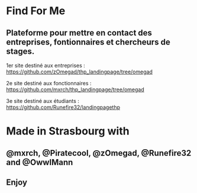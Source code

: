 # Find For Me

## Plateforme pour mettre en contact des entreprises, fontionnaires et chercheurs de stages.

1er site destiné aux entreprises :
https://github.com/zOmegad/thp_landingpage/tree/omegad


2e site destiné aux fonctionnaires :
https://github.com/mxrch/thp_landingpage/tree/omegad

3e site destiné aux étudiants :
https://github.com/Runefire32/landingpagethp


# Made in Strasbourg with 
## @mxrch, @Piratecool, @zOmegad, @Runefire32 and @OwwlMann
## Enjoy 
